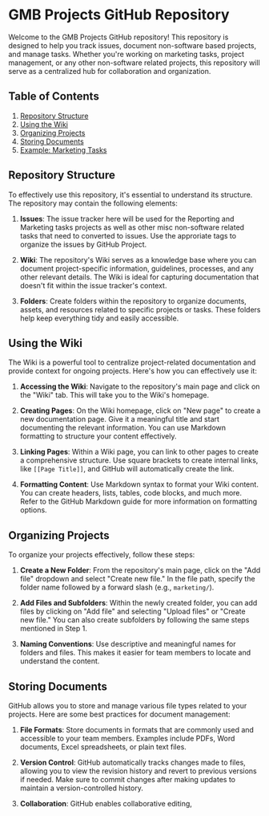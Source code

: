 # GMB Projects GitHub Repository

Welcome to the GMB Projects GitHub repository! This repository is designed to help you track issues, document non-software based projects, and manage tasks. Whether you're working on marketing tasks, project management, or any other non-software related projects, this repository will serve as a centralized hub for collaboration and organization.

## Table of Contents

1. [Repository Structure](#repository-structure)
2. [Using the Wiki](#using-the-wiki)
3. [Organizing Projects](#organizing-projects)
4. [Storing Documents](#storing-documents)
5. [Example: Marketing Tasks](#example-marketing-tasks)

## Repository Structure

To effectively use this repository, it's essential to understand its structure. The repository may contain the following elements:

1. **Issues**: The issue tracker here will be used for the Reporting and Marketing tasks projects as well as other misc non-software related tasks that need to converted to issues.  Use the approriate tags to organize the issues by GitHub Project.

2. **Wiki**: The repository's Wiki serves as a knowledge base where you can document project-specific information, guidelines, processes, and any other relevant details. The Wiki is ideal for capturing documentation that doesn't fit within the issue tracker's context.

3. **Folders**: Create folders within the repository to organize documents, assets, and resources related to specific projects or tasks. These folders help keep everything tidy and easily accessible.

## Using the Wiki

The Wiki is a powerful tool to centralize project-related documentation and provide context for ongoing projects. Here's how you can effectively use it:

1. **Accessing the Wiki**: Navigate to the repository's main page and click on the "Wiki" tab. This will take you to the Wiki's homepage.

2. **Creating Pages**: On the Wiki homepage, click on "New page" to create a new documentation page. Give it a meaningful title and start documenting the relevant information. You can use Markdown formatting to structure your content effectively.

3. **Linking Pages**: Within a Wiki page, you can link to other pages to create a comprehensive structure. Use square brackets to create internal links, like `[[Page Title]]`, and GitHub will automatically create the link.

4. **Formatting Content**: Use Markdown syntax to format your Wiki content. You can create headers, lists, tables, code blocks, and much more. Refer to the GitHub Markdown guide for more information on formatting options.

## Organizing Projects

To organize your projects effectively, follow these steps:

1. **Create a New Folder**: From the repository's main page, click on the "Add file" dropdown and select "Create new file." In the file path, specify the folder name followed by a forward slash (e.g., `marketing/`).

2. **Add Files and Subfolders**: Within the newly created folder, you can add files by clicking on "Add file" and selecting "Upload files" or "Create new file." You can also create subfolders by following the same steps mentioned in Step 1.

3. **Naming Conventions**: Use descriptive and meaningful names for folders and files. This makes it easier for team members to locate and understand the content.

## Storing Documents

GitHub allows you to store and manage various file types related to your projects. Here are some best practices for document management:

1. **File Formats**: Store documents in formats that are commonly used and accessible to your team members. Examples include PDFs, Word documents, Excel spreadsheets, or plain text files.

2. **Version Control**: GitHub automatically tracks changes made to files, allowing you to view the revision history and revert to previous versions if needed. Make sure to commit changes after making updates to maintain a version-controlled history.

3. **Collaboration**: GitHub enables collaborative editing,
